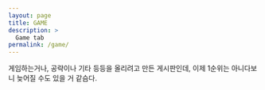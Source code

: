 ```yaml
---
layout: page
title: GAME
description: >
  Game tab
permalink: /game/
---
```


게임하는거나, 공략이나 기타 등등을 올리려고 만든 게시판인데,
이제 1순위는 아니다보니 늦어질 수도 있을 거 같슴다.
